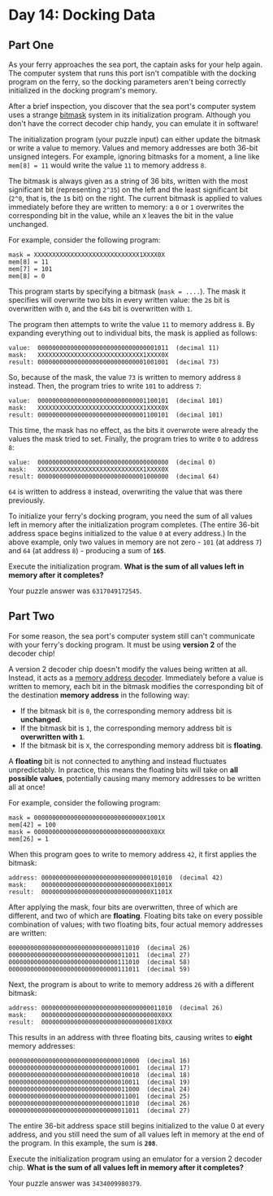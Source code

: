 # Day 14: Docking Data

## Part One

As your ferry approaches the sea port, the captain asks for your help
again. The computer system that runs this port isn't compatible with the
docking program on the ferry, so the docking parameters aren't being
correctly initialized in the docking program's memory.

After a brief inspection, you discover that the sea port's computer
system uses a strange
[bitmask](https://en.wikipedia.org/wiki/Mask_(computing)) system in its
initialization program. Although you don't have the correct decoder chip
handy, you can emulate it in software!

The initialization program (your puzzle input) can either update the
bitmask or write a value to memory. Values and memory addresses are both
36-bit unsigned integers. For example, ignoring bitmasks for a moment, a
line like `mem[8] = 11` would write the value `11` to memory address
`8`.

The bitmask is always given as a string of 36 bits, written with the
most significant bit (representing `2^35`) on the left and the least
significant bit (`2^0`, that is, the `1`s bit) on the right. The current
bitmask is applied to values immediately before they are written to
memory: a `0` or `1` overwrites the corresponding bit in the value,
while an `X` leaves the bit in the value unchanged.

For example, consider the following program:

    mask = XXXXXXXXXXXXXXXXXXXXXXXXXXXXX1XXXX0X
    mem[8] = 11
    mem[7] = 101
    mem[8] = 0

This program starts by specifying a bitmask (`mask = ....`). The mask it
specifies will overwrite two bits in every written value: the `2`s bit
is overwritten with `0`, and the `64`s bit is overwritten with `1`.

The program then attempts to write the value `11` to memory address `8`.
By expanding everything out to individual bits, the mask is applied as
follows:

    value:  000000000000000000000000000000001011  (decimal 11)
    mask:   XXXXXXXXXXXXXXXXXXXXXXXXXXXXX1XXXX0X
    result: 000000000000000000000000000001001001  (decimal 73)

So, because of the mask, the value `73` is written to memory address `8`
instead. Then, the program tries to write `101` to address `7`:

    value:  000000000000000000000000000001100101  (decimal 101)
    mask:   XXXXXXXXXXXXXXXXXXXXXXXXXXXXX1XXXX0X
    result: 000000000000000000000000000001100101  (decimal 101)

This time, the mask has no effect, as the bits it overwrote were already
the values the mask tried to set. Finally, the program tries to write
`0` to address `8`:

    value:  000000000000000000000000000000000000  (decimal 0)
    mask:   XXXXXXXXXXXXXXXXXXXXXXXXXXXXX1XXXX0X
    result: 000000000000000000000000000001000000  (decimal 64)

`64` is written to address `8` instead, overwriting the value that was
there previously.

To initialize your ferry's docking program, you need the sum of all
values left in memory after the initialization program completes. (The
entire 36-bit address space begins initialized to the value `0` at every
address.) In the above example, only two values in memory are not zero -
`101` (at address `7`) and `64` (at address `8`) - producing a sum of
**`165`**.

Execute the initialization program. **What is the sum of all values left
in memory after it completes?**

Your puzzle answer was `6317049172545`.

## Part Two

For some reason, the sea port's computer system still can't communicate
with your ferry's docking program. It must be using **version 2** of the
decoder chip!

A version 2 decoder chip doesn't modify the values being written at all.
Instead, it acts as a [memory address
decoder](https://www.youtube.com/watch?v=PvfhANgLrm4). Immediately
before a value is written to memory, each bit in the bitmask modifies
the corresponding bit of the destination **memory address** in the
following way:

-   If the bitmask bit is `0`, the corresponding memory address bit is
    **unchanged**.
-   If the bitmask bit is `1`, the corresponding memory address bit is
    **overwritten with `1`**.
-   If the bitmask bit is `X`, the corresponding memory address bit is
    **floating**.

A **floating** bit is not connected to anything and instead fluctuates
unpredictably. In practice, this means the floating bits will take on
**all possible values**, potentially causing many memory addresses to be
written all at once!

For example, consider the following program:

    mask = 000000000000000000000000000000X1001X
    mem[42] = 100
    mask = 00000000000000000000000000000000X0XX
    mem[26] = 1

When this program goes to write to memory address `42`, it first applies
the bitmask:

    address: 000000000000000000000000000000101010  (decimal 42)
    mask:    000000000000000000000000000000X1001X
    result:  000000000000000000000000000000X1101X

After applying the mask, four bits are overwritten, three of which are
different, and two of which are **floating**. Floating bits take on every
possible combination of values; with two floating bits, four actual
memory addresses are written:

    000000000000000000000000000000011010  (decimal 26)
    000000000000000000000000000000011011  (decimal 27)
    000000000000000000000000000000111010  (decimal 58)
    000000000000000000000000000000111011  (decimal 59)

Next, the program is about to write to memory address `26` with a
different bitmask:

    address: 000000000000000000000000000000011010  (decimal 26)
    mask:    00000000000000000000000000000000X0XX
    result:  00000000000000000000000000000001X0XX

This results in an address with three floating bits, causing writes to
**eight** memory addresses:

    000000000000000000000000000000010000  (decimal 16)
    000000000000000000000000000000010001  (decimal 17)
    000000000000000000000000000000010010  (decimal 18)
    000000000000000000000000000000010011  (decimal 19)
    000000000000000000000000000000011000  (decimal 24)
    000000000000000000000000000000011001  (decimal 25)
    000000000000000000000000000000011010  (decimal 26)
    000000000000000000000000000000011011  (decimal 27)

The entire 36-bit address space still begins initialized to the value 0
at every address, and you still need the sum of all values left in
memory at the end of the program. In this example, the sum is **`208`**.

Execute the initialization program using an emulator for a version 2
decoder chip. **What is the sum of all values left in memory after it
completes?**

Your puzzle answer was `3434009980379`.
